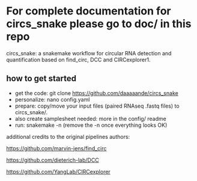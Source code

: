 #  For complete documentation for circs_snake please go to doc/ in this repo
circs_snake: a snakemake workflow for circular RNA detection and quantification based on find_circ, DCC and CIRCexplorer1.

## how to get started

- get the code: git clone https://github.com/daaaaande/circs_snake
- personalize: nano config.yaml
- prepare: copy/move your input files (paired RNAseq .fastq files) to circs_snake/.
- also create samplesheet needed: more in the config/ readme
- run: snakemake -n (remove the -n once everything looks OK)


additional credits to the original pipelines authors:

https://github.com/marvin-jens/find_circ

https://github.com/dieterich-lab/DCC

https://github.com/YangLab/CIRCexplorer

